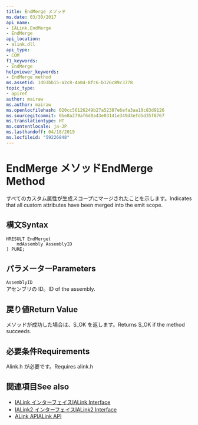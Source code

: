 ```yaml
---
title: EndMerge メソッド
ms.date: 03/30/2017
api_name:
- IALink.EndMerge
- EndMerge
api_location:
- alink.dll
api_type:
- COM
f1_keywords:
- EndMerge
helpviewer_keywords:
- EndMerge method
ms.assetid: 1d03bb15-a2c8-4a04-8fc6-b126c89c3778
topic_type:
- apiref
author: mairaw
ms.author: mairaw
ms.openlocfilehash: 020cc56126249b27a52387e6efa3aa10c83d9126
ms.sourcegitcommit: 0be8a279af6d8a43e03141e349d3efd5d35f8767
ms.translationtype: HT
ms.contentlocale: ja-JP
ms.lasthandoff: 04/18/2019
ms.locfileid: "59226848"
---
```

# <a name="endmerge-method"></a><span data-ttu-id="d0aff-102">EndMerge メソッド</span><span class="sxs-lookup"><span data-stu-id="d0aff-102">EndMerge Method</span></span>
<span data-ttu-id="d0aff-103">すべてのカスタム属性が生成スコープにマージされたことを示します。</span><span class="sxs-lookup"><span data-stu-id="d0aff-103">Indicates that all custom attributes have been merged into the emit scope.</span></span>  
  
## <a name="syntax"></a><span data-ttu-id="d0aff-104">構文</span><span class="sxs-lookup"><span data-stu-id="d0aff-104">Syntax</span></span>  
  
```  
HRESULT EndMerge(  
    mdAssembly AssemblyID  
) PURE;  
```  
  
## <a name="parameters"></a><span data-ttu-id="d0aff-105">パラメーター</span><span class="sxs-lookup"><span data-stu-id="d0aff-105">Parameters</span></span>  
 `AssemblyID`  
 <span data-ttu-id="d0aff-106">アセンブリの ID。</span><span class="sxs-lookup"><span data-stu-id="d0aff-106">ID of the assembly.</span></span>  
  
## <a name="return-value"></a><span data-ttu-id="d0aff-107">戻り値</span><span class="sxs-lookup"><span data-stu-id="d0aff-107">Return Value</span></span>  
 <span data-ttu-id="d0aff-108">メソッドが成功した場合は、S_OK を返します。</span><span class="sxs-lookup"><span data-stu-id="d0aff-108">Returns S_OK if the method succeeds.</span></span>  
  
## <a name="requirements"></a><span data-ttu-id="d0aff-109">必要条件</span><span class="sxs-lookup"><span data-stu-id="d0aff-109">Requirements</span></span>  
 <span data-ttu-id="d0aff-110">Alink.h が必要です。</span><span class="sxs-lookup"><span data-stu-id="d0aff-110">Requires alink.h</span></span>  
  
## <a name="see-also"></a><span data-ttu-id="d0aff-111">関連項目</span><span class="sxs-lookup"><span data-stu-id="d0aff-111">See also</span></span>

- [<span data-ttu-id="d0aff-112">IALink インターフェイス</span><span class="sxs-lookup"><span data-stu-id="d0aff-112">IALink Interface</span></span>](../../../../docs/framework/unmanaged-api/alink/ialink-interface.md)
- [<span data-ttu-id="d0aff-113">IALink2 インターフェイス</span><span class="sxs-lookup"><span data-stu-id="d0aff-113">IALink2 Interface</span></span>](../../../../docs/framework/unmanaged-api/alink/ialink2-interface.md)
- [<span data-ttu-id="d0aff-114">ALink API</span><span class="sxs-lookup"><span data-stu-id="d0aff-114">ALink API</span></span>](../../../../docs/framework/unmanaged-api/alink/index.md)
